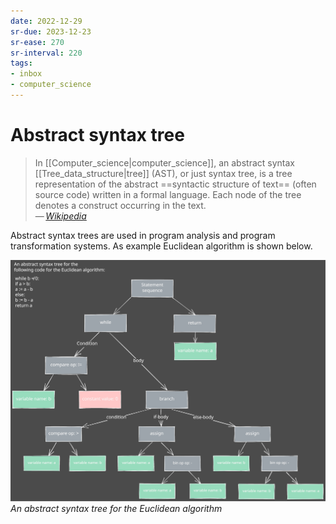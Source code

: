 ```yaml
---
date: 2022-12-29
sr-due: 2023-12-23
sr-ease: 270
sr-interval: 220
tags:
- inbox
- computer_science
---
```


# Abstract syntax tree

> In [[Computer_science|computer_science]], an abstract syntax
> [[Tree_data_structure|tree]] (AST), or just syntax tree, is a tree
> representation of the abstract ==syntactic structure of text== (often source
> code) written in a formal language. Each node of the tree denotes a construct
> occurring in the text.\
> — <cite>[Wikipedia](https://en.wikipedia.org/wiki/Abstract_syntax_tree)</cite>
<!--SR:!2023-07-20,1,250-->

Abstract syntax trees are used in program analysis and program
transformation systems. As example Euclidean algorithm is shown below.

![AST](./img/AST.excalidraw.svg)
_An abstract syntax tree for the Euclidean algorithm_
